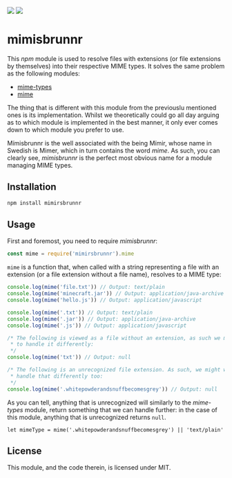<p align="left">
<a href="https://travis-ci.org/Tabaci/mimisbrunnr"><img src="https://travis-ci.org/Tabaci/mimisbrunnr.svg?branch=master"></a>
<a href="https://codecov.io/gh/Tabaci/mimisbrunnr"><img src="https://codecov.io/gh/Tabaci/mimisbrunnr/branch/master/graph/badge.svg" /></a>
</p>

# mimisbrunnr

This *npm* module is used to resolve files with extensions (or file extensions 
by themselves) into their respective MIME types. It solves the same problem as 
the following modules: 

* [mime-types](https://www.npmjs.com/package/mime-types)
* [mime](https://www.npmjs.com/package/mime)

The thing that is different with this module from the previouslu mentioned ones 
is its implementation. Whilst we theoretically could go all day arguing as to 
which module is implemented in the best manner, it only ever comes down to which 
module you prefer to use.

Mímisbrunnr is the well associated with the being Mímir, whose name in Swedish 
is Mimer, which in turn contains the word *mime*. As such, you can clearly see, 
*mimisbrunnr* is the perfect most obvious name for a module managing MIME types.

## Installation

```javascript
npm install mimirsbrunnr
```

## Usage

First and foremost, you need to require *mimisbrunnr*:

```javascript
const mime = require('mimirsbrunnr').mime
```

`mime` is a function that, when called with a string representing a file with an 
extension (or a file extension without a file name), resolves to a MIME type:

```javascript
console.log(mime('file.txt')) // Output: text/plain
console.log(mime('minecraft.jar')) // Output: application/java-archive
console.log(mime('hello.js')) // Output: application/javascript

console.log(mime('.txt')) // Output: text/plain
console.log(mime('.jar')) // Output: application/java-archive
console.log(mime('.js')) // Output: application/javascript

/* The following is viewed as a file without an extension, as such we might wish 
 * to handle it differently:
 */
console.log(mime('txt')) // Output: null

/* The following is an unrecognized file extension. As such, we might wish to 
 * handle that differently too:
 */
console.log(mime('.whitepowderandsnuffbecomesgrey')) // Output: null
```

As you can tell, anything that is unrecognized will similarly to the 
*mime-types* module, return something that we can handle further: in the case of 
this module, anything that is unrecognized returns `null`.

```
let mimeType = mime('.whitepowderandsnuffbecomesgrey') || 'text/plain'
```

## License

This module, and the code therein, is licensed under MIT.
